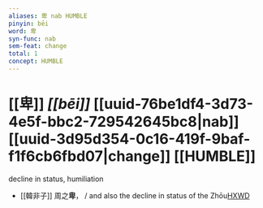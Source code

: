 ```yaml
---
aliases: 卑 nab HUMBLE
pinyin: bēi
word: 卑
syn-func: nab
sem-feat: change
total: 1
concept: HUMBLE 
---
```

# [[卑]] *[[bēi]]*  [[uuid-76be1df4-3d73-4e5f-bbc2-729542645bc8|nab]] [[uuid-3d95d354-0c16-419f-9baf-f1f6cb6fbd07|change]] [[HUMBLE]]
decline in status, humiliation
 - [[韓非子]] 周之**卑**， / and also the decline in status of the Zhōu[HXWD](https://hxwd.org/textview.html?location=KR3c0005_tls_004-8a.3)